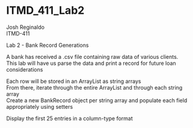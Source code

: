 # ITMD_411_Lab2
Josh Reginaldo  
ITMD-411

Lab 2 - Bank Record Generations

A bank has received a .csv file containing raw data of various clients.  
This lab will have us parse the data and print a record for future loan considerations

Each row will be stored in an ArrayList as string arrays  
From there, iterate through the entire ArrayList and through each string array  
Create a new BankRecord object per string array and populate each field appropriately using setters  

Display the first 25 entries in a column-type format

